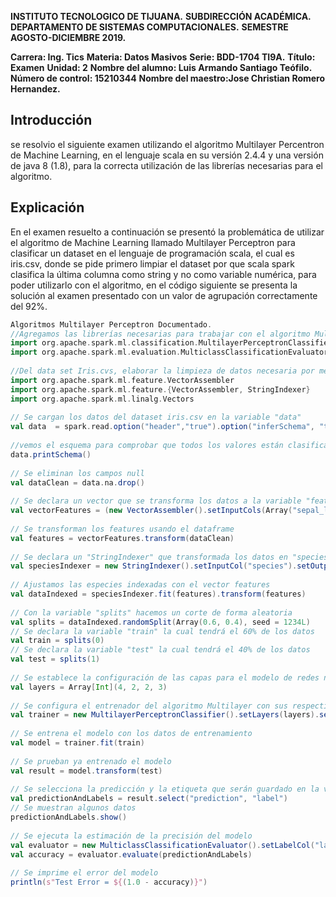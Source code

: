 **INSTITUTO TECNOLOGICO DE TIJUANA.**
**SUBDIRECCIÓN ACADÉMICA.**
**DEPARTAMENTO DE SISTEMAS COMPUTACIONALES.**
**SEMESTRE AGOSTO-DICIEMBRE 2019.**

**Carrera: Ing. Tics**
**Materia: Datos Masivos**
**Serie: BDD-1704 TI9A.**
**Título: Examen**
**Unidad: 2**
**Nombre del alumno: Luis Armando Santiago Teófilo.**
**Número de control: 15210344**
**Nombre del maestro:Jose Christian Romero Hernandez.**



## Introducción
se resolvio el siguiente examen utilizando el algoritmo Multilayer Percentron de Machine Learning, en el lenguaje scala 
en su versión 2.4.4 y una versión de java 8 (1.8), para la correcta utilización de las librerías necesarias para el algoritmo.

## Explicación
En el examen resuelto a continuación se presentó la problemática de utilizar el algoritmo de Machine Learning llamado
Multilayer Perceptron para clasificar un dataset en el lenguaje de programación scala, el cual es iris.csv, donde se pide 
primero limpiar el dataset por que scala spark clasifica la última columna como string y no como variable numérica, 
para poder utilizarlo con el algoritmo, en el código siguiente se presenta la solución al examen presentado con un valor
de agrupación correctamente del 92%. 

```scala
Algoritmos Multilayer Perceptron Documentado.
//Agregamos las librerías necesarias para trabajar con el algoritmo Multilayer Perceptron.
import org.apache.spark.ml.classification.MultilayerPerceptronClassifier
import org.apache.spark.ml.evaluation.MulticlassClassificationEvaluator
 
//Del data set Iris.cvs, elaborar la limpieza de datos necesaria por medio de un script en scala spark, importamos las librerias necesarias para la limpieza.
import org.apache.spark.ml.feature.VectorAssembler
import org.apache.spark.ml.feature.{VectorAssembler, StringIndexer}
import org.apache.spark.ml.linalg.Vectors
 
// Se cargan los datos del dataset iris.csv en la variable "data"
val data  = spark.read.option("header","true").option("inferSchema", "true").format("csv").load("iris.csv")
 
//vemos el esquema para comprobar que todos los valores están clasificados correctamente en el dataset
data.printSchema()
 
// Se eliminan los campos null
val dataClean = data.na.drop()
 
// Se declara un vector que se transforma los datos a la variable "features"
val vectorFeatures = (new VectorAssembler().setInputCols(Array("sepal_length","sepal_width", "petal_length","petal_width")).setOutputCol("features"))
 
// Se transforman los features usando el dataframe
val features = vectorFeatures.transform(dataClean)
 
// Se declara un "StringIndexer" que transformada los datos en "species" en datos numéricos
val speciesIndexer = new StringIndexer().setInputCol("species").setOutputCol("label")
 
// Ajustamos las especies indexadas con el vector features
val dataIndexed = speciesIndexer.fit(features).transform(features)
 
// Con la variable "splits" hacemos un corte de forma aleatoria
val splits = dataIndexed.randomSplit(Array(0.6, 0.4), seed = 1234L)
// Se declara la variable "train" la cual tendrá el 60% de los datos
val train = splits(0)
// Se declara la variable "test" la cual tendrá el 40% de los datos
val test = splits(1)
 
// Se establece la configuración de las capas para el modelo de redes neuronales artificiales
val layers = Array[Int](4, 2, 2, 3)
 
// Se configura el entrenador del algoritmo Multilayer con sus respectivos parámetros
val trainer = new MultilayerPerceptronClassifier().setLayers(layers).setBlockSize(128).setSeed(1234L).setMaxIter(100)
 
// Se entrena el modelo con los datos de entrenamiento
val model = trainer.fit(train)
 
// Se prueban ya entrenado el modelo
val result = model.transform(test)
 
// Se selecciona la predicción y la etiqueta que serán guardado en la variable
val predictionAndLabels = result.select("prediction", "label")
// Se muestran algunos datos
predictionAndLabels.show()
 
// Se ejecuta la estimación de la precisión del modelo
val evaluator = new MulticlassClassificationEvaluator().setLabelCol("label").setPredictionCol("prediction").setMetricName("accuracy")
val accuracy = evaluator.evaluate(predictionAndLabels)
 
// Se imprime el error del modelo
println(s"Test Error = ${(1.0 - accuracy)}")
```
